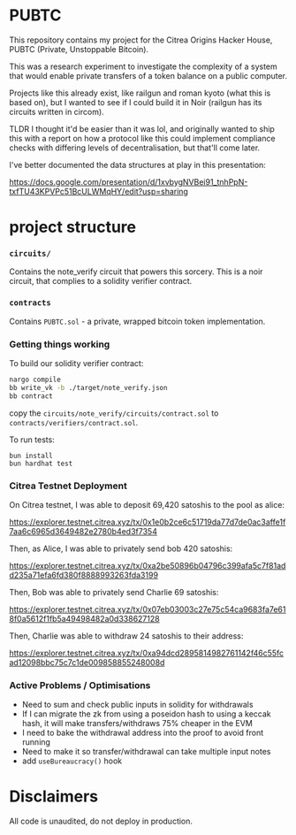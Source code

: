 # PUBTC

This repository contains my project for the Citrea Origins Hacker House, PUBTC (Private, Unstoppable Bitcoin).

This was a research experiment to investigate the complexity of a system that would enable private transfers of a token balance on a public computer.

Projects like this already exist, like railgun and roman kyoto (what this is based on), but I wanted to see if I could build it in Noir (railgun has its circuits written in circom).

TLDR I thought it'd be easier than it was lol, and originally wanted to ship this with a report on how a protocol like this could implement compliance checks with differing levels of decentralisation, but that'll come later.

I've better documented the data structures at play in this presentation:

https://docs.google.com/presentation/d/1xvbygNVBei91_tnhPpN-txfTU43KPVPc51BcULWMqHY/edit?usp=sharing

# project structure

### `circuits/`

Contains the note_verify circuit that powers this sorcery. This is a noir circuit, that complies to a solidity verifier contract.

### `contracts`

Contains `PUBTC.sol` - a private, wrapped bitcoin token implementation.

### Getting things working

To build our solidity verifier contract:

```bash
nargo compile
bb write_vk -b ./target/note_verify.json
bb contract
```

copy the `circuits/note_verify/circuits/contract.sol` to `contracts/verifiers/contract.sol`.

To run tests:

```
bun install
bun hardhat test
```

### Citrea Testnet Deployment

On Citrea testnet, I was able to deposit 69,420 satoshis to the pool as alice:

https://explorer.testnet.citrea.xyz/tx/0x1e0b2ce6c51719da77d7de0ac3affe1f7aa6c6965d3649482e2780b4ed3f7354

Then, as Alice, I was able to privately send bob 420 satoshis:

https://explorer.testnet.citrea.xyz/tx/0xa2be50896b04796c399afa5c7f81add235a71efa6fd380f8888993263fda3199

Then, Bob was able to privately send Charlie 69 satoshis:

https://explorer.testnet.citrea.xyz/tx/0x07eb03003c27e75c54ca9683fa7e618f0a5612f1fb5a49498482a0d338627128

Then, Charlie was able to withdraw 24 satoshis to their address:

https://explorer.testnet.citrea.xyz/tx/0xa94dcd2895814982761142f46c55fcad12098bbc75c7c1de009858855248008d

### Active Problems / Optimisations

- Need to sum and check public inputs in solidity for withdrawals
- If I can migrate the zk from using a poseidon hash to using a keccak hash, it will make transfers/withdraws 75% cheaper in the EVM
- I need to bake the withdrawal address into the proof to avoid front running
- Need to make it so transfer/withdrawal can take multiple input notes
- add `useBureaucracy()` hook

# Disclaimers

All code is unaudited, do not deploy in production.
